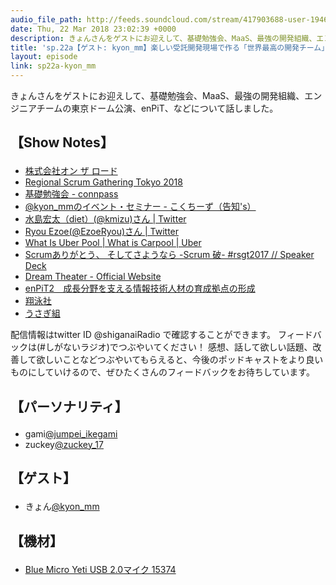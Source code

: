 ```yaml
---
audio_file_path: http://feeds.soundcloud.com/stream/417903688-user-194620696-sp22a-kyon_mm.mp3
date: Thu, 22 Mar 2018 23:02:39 +0000
description: きょんさんをゲストにお迎えして、基礎勉強会、MaaS、最強の開発組織、エンジニアチームの東京ドーム公演、enPiT、などについて話しました。
title: 'sp.22a【ゲスト: kyon_mm】楽しい受託開発現場で作る「世界最高の開発チーム」'
layout: episode
link: sp22a-kyon_mm
---
```


<p><span>きょんさんをゲストにお迎えして、基礎勉強会、MaaS、最強の開発組織、エンジニアチームの東京ドーム公演、enPiT、などについて話しました。</span></p>
<h2>
  <p>【Show Notes】</p>
</h2>
<ul>
  <li><a href="http://otr-jp.com/" target="_blank">株式会社オン ザ ロード</a></li>
  <li><a href="https://2018.scrumgatheringtokyo.org/index.html" target="_blank">Regional Scrum Gathering Tokyo 2018</a></li>
  <li><a href="https://xbase.connpass.com/" target="_blank">基礎勉強会 - connpass</a></li>
  <li><a href="http://kokucheese.com/main/host/%40kyon_mm/" target="_blank">@kyon_mmのイベント・セミナー - こくちーず（告知's）</a></li>
  <li><a href="https://twitter.com/kmizu" target="_blank">水島宏太（diet）(@kmizu)さん | Twitter</a></li>
  <li><a href="https://twitter.com/ezoeryou" target="_blank">Ryou Ezoe(@EzoeRyou)さん | Twitter</a></li>
  <li><a href="https://www.uber.com/ja-JP/ride/uberpool/" target="_blank">What Is Uber Pool | What is Carpool | Uber</a></li>
  <li><a href="https://speakerdeck.com/kyonmm/scrumarigatou-sositesayounara-scrum-po-number-rsgt2017" target="_blank">Scrumありがとう、 そしてさようなら -Scrum 破- #rsgt2017 // Speaker Deck</a></li>
  <li><a href="http://dreamtheater.net/" target="_blank">Dream Theater - Official Website</a></li>
  <li><a href="http://www.enpit.jp/" target="_blank">enPiT2　成長分野を支える情報技術人材の育成拠点の形成</a></li>
  <li><a href="https://www.shoeisha.co.jp/" target="_blank">翔泳社</a></li>
  <li><a href="http://kyon-mm.hatenablog.com/" target="_blank">うさぎ組</a></li>
</ul>
<p><span>
  配信情報はtwitter ID @shiganaiRadio で確認することができます。
  フィードバックは(#しがないラジオ)でつぶやいてください！
  感想、話して欲しい話題、改善して欲しいことなどつぶやいてもらえると、今後のポッドキャストをより良いものにしていけるので、ぜひたくさんのフィードバックをお待ちしています。
</span></p>
<h2>
  <p>【パーソナリティ】</p>
</h2>
<ul>
    <li>gami<a href="https://twitter.com/search?q=%40jumpei_ikegami&src=typd&lang=ja" target="_blank">@jumpei_ikegami</a></li>
    <li>zuckey<a href="https://twitter.com/search?q=%40zuckey_17&src=typd&lang=ja" target="_blank">@zuckey_17</a></li>
</ul>
<h2>
  <p>【ゲスト】</p>
</h2>
<ul>
  <li>きょん<a href="https://twitter.com/kyon_mm" target="_blank">@kyon_mm</a></li>
</ul>
<h2>
  <p>【機材】</p>
</h2>
<ul>
    <li><a href="http://amzn.to/2tlkud3" target="_blank">Blue Micro Yeti USB 2.0マイク 15374</a></li>
</ul>
